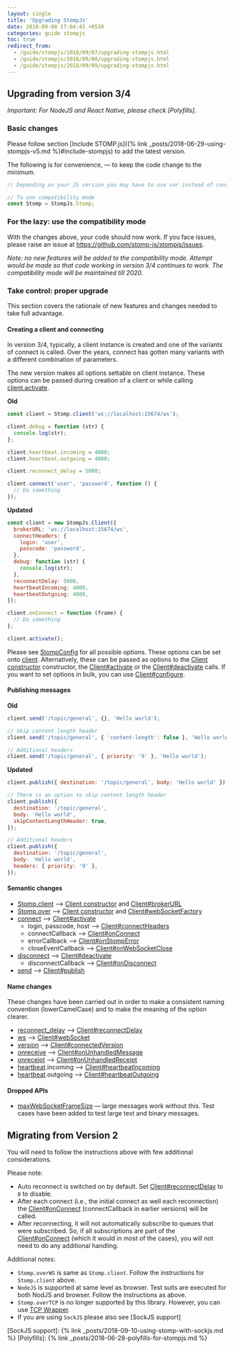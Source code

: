 ```yaml
---
layout: single
title: 'Upgrading StompJs'
date: 2018-09-08 17:04:43 +0530
categories: guide stompjs
toc: true
redirect_from:
  - /guide/stompjs/2018/09/07/upgrading-stompjs.html
  - /guide/stompjs/2018/09/08/upgrading-stompjs.html
  - /guide/stompjs/2018/09/09/upgrading-stompjs.html
---
```


## Upgrading from version 3/4

_Important: For NodeJS and React Native, please check [Polyfills]._

### Basic changes

Please follow section [Include STOMP.js]({% link _posts/2018-06-29-using-stompjs-v5.md %}#include-stompjs)
to add the latest version.

The following is for convenience, — to keep the code change to the minimum.

```javascript
// Depending on your JS version you may have to use var instead of const

// To use compatibility mode
const Stomp = StompJs.Stomp;
```

### For the lazy: use the compatibility mode

With the changes above, your code should now work. If you face issues, please
raise an issue at https://github.com/stomp-js/stompjs/issues.

_Note: no new features will be added to the compatibility mode.
Attempt would be made so that code working in version 3/4 continues
to work. The compatibility mode will be maintained till 2020._

### Take control: proper upgrade

This section covers the rationale of new features and
changes needed to take full advantage.

#### Creating a client and connecting

In version 3/4, typically, a client instance is created and one of the
variants of connect is called.
Over the years, connect has gotten many variants with a different
combination of parameters.

The new version makes all options settable on client instance.
These options can be passed during creation of a client or while
calling [client.activate](/api-docs/latest/classes/Client.html#activate).

**Old**

```javascript
const client = Stomp.client('ws://localhost:15674/ws');

client.debug = function (str) {
  console.log(str);
};

client.heartbeat.incoming = 4000;
client.heartbeat.outgoing = 4000;

client.reconnect_delay = 5000;

client.connect('user', 'password', function () {
  // Do something
});
```

**Updated**

```javascript
const client = new StompJs.Client({
  brokerURL: 'ws://localhost:15674/ws',
  connectHeaders: {
    login: 'user',
    passcode: 'password',
  },
  debug: function (str) {
    console.log(str);
  },
  reconnectDelay: 5000,
  heartbeatIncoming: 4000,
  heartbeatOutgoing: 4000,
});

client.onConnect = function (frame) {
  // Do something
};

client.activate();
```

Please see [StompConfig](/api-docs/latest/classes/StompConfig.html) for all possible options.
These options can be set onto [client](/api-docs/latest/classes/Client.html).
Alternatively, these can be passed
as options to the [Client constructor](/api-docs/latest/classes/Client.html#constructor) constructor,
the [Client#activate](/api-docs/latest/classes/Client.html#activate)
or the [Client#deactivate](/api-docs/latest/classes/Client.html#deactivate) calls.
If you want to set options in bulk, you can use [Client#configure](/api-docs/latest/classes/Client.html#configure).

#### Publishing messages

**Old**

```javascript
client.send('/topic/general', {}, 'Hello world');

// Skip content length header
client.send('/topic/general', { 'content-length': false }, 'Hello world');

// Additional headers
client.send('/topic/general', { priority: '9' }, 'Hello world');
```

**Updated**

```javascript
client.publish({ destination: '/topic/general', body: 'Hello world' });

// There is an option to skip content length header
client.publish({
  destination: '/topic/general',
  body: 'Hello world',
  skipContentLengthHeader: true,
});

// Additional headers
client.publish({
  destination: '/topic/general',
  body: 'Hello world',
  headers: { priority: '9' },
});
```

#### Semantic changes

- [Stomp.client](/api-docs/latest/classes/Stomp.html#client) --> [Client constructor](/api-docs/latest/classes/Client.html#constructor)
  and [Client#brokerURL](/api-docs/latest/classes/Client.html#brokerURL)
- [Stomp.over](/api-docs/latest/classes/Stomp.html#over) --> [Client constructor](/api-docs/latest/classes/Client.html#constructor)
  and [Client#webSocketFactory](/api-docs/latest/classes/Client.html#webSocketFactory)
- [connect](/api-docs/latest/classes/CompatClient.html#connect) --> [Client#activate](/api-docs/latest/classes/Client.html#activate)
  - login, passcode, host --> [Client#connectHeaders](/api-docs/latest/classes/Client.html#connectHeaders)
  - connectCallback --> [Client#onConnect](/api-docs/latest/classes/Client.html#onConnect)
  - errorCallback --> [Client#onStompError](/api-docs/latest/classes/Client.html#onStompError)
  - closeEventCallback --> [Client#onWebSocketClose](/api-docs/latest/classes/Client.html#onWebSocketClose)
- [disconnect](/api-docs/latest/classes/CompatClient.html#disconnect) --> [Client#deactivate](/api-docs/latest/classes/Client.html#deactivate)
  - disconnectCallback --> [Client#onDisconnect](/api-docs/latest/classes/Client.html#onDisconnect)
- [send](/api-docs/latest/classes/CompatClient.html#send) --> [Client#publish](/api-docs/latest/classes/Client.html#publish)

#### Name changes

These changes have been carried out in order to make a consistent naming convention (lowerCamelCase)
and to make the meaning of the option clearer.

- [reconnect_delay](/api-docs/latest/classes/CompatClient.html#reconnect_delay) --> [Client#reconnectDelay](/api-docs/latest/classes/Client.html#reconnectDelay)
- [ws](/api-docs/latest/classes/CompatClient.html#ws) --> [Client#webSocket](/api-docs/latest/classes/Client.html#webSocket)
- [version](/api-docs/latest/classes/CompatClient.html#version) --> [Client#connectedVersion](/api-docs/latest/classes/Client.html#connectedVersion)
- [onreceive](/api-docs/latest/classes/CompatClient.html#onreceive) --> [Client#onUnhandledMessage](/api-docs/latest/classes/Client.html#onUnhandledMessage)
- [onreceipt](/api-docs/latest/classes/CompatClient.html#onreceipt) --> [Client#onUnhandledReceipt](/api-docs/latest/classes/Client.html#onUnhandledReceipt)
- [heartbeat](/api-docs/latest/classes/CompatClient.html#heartbeat).incoming --> [Client#heartbeatIncoming](/api-docs/latest/classes/Client.html#heartbeatIncoming)
- [heartbeat](/api-docs/latest/classes/CompatClient.html#heartbeat).outgoing --> [Client#heartbeatOutgoing](/api-docs/latest/classes/Client.html#heartbeatOutgoing)

#### Dropped APIs

- [maxWebSocketFrameSize](/api-docs/latest/classes/CompatClient.html#maxWebSocketFrameSize) — large messages
  work without this. Test cases have been added to test large text and binary messages.

## Migrating from Version 2

You will need to follow the instructions above with few additional considerations.

Please note:

- Auto reconnect is switched on by default.
  Set [Client#reconnectDelay](/api-docs/latest/classes/Client.html#reconnectDelay) to `0` to disable.
- After each connect (i.e., the initial connect as well each reconnection) the
  [Client#onConnect](/api-docs/latest/classes/Client.html#onConnect) (connectCallback in earlier versions)
  will be called.
- After reconnecting, it will not automatically subscribe to queues that were subscribed.
  So, if all subscriptions are part of the
  [Client#onConnect](/api-docs/latest/classes/Client.html#onConnect) (which it would in most of the cases),
  you will not need to do any additional handling.

Additional notes:

- `Stomp.overWS` is same as `Stomp.client`. Follow the instructions for `Stomp.client` above.
- `NodeJS` is supported at same level as browser. Test suits are executed for both NodJS and browser.
  Follow the instructions as above.
- `Stomp.overTCP` is no longer supported by this library. However, you can use [TCP Wrapper](https://github.com/stomp-js/tcp-wrapper).
- If you are using `SockJS` please also see [SockJS support]

[SockJS support]: {% link _posts/2018-09-10-using-stomp-with-sockjs.md %}
[Polyfills]: {% link _posts/2018-06-28-polyfills-for-stompjs.md %}
